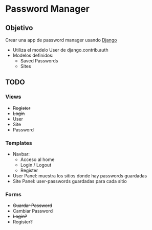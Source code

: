 # Password Manager

## Objetivo

Crear una app de password manager usando [Django](https://www.djangoproject.com/)

- Utiliza el modelo User de django.contrib.auth
- Modelos definidos:
  - Saved Passwords
  - Sites

## TODO

### Views

- ~~Register~~
- ~~Login~~
- User
- Site
- Password

### Templates

- Navbar:
  - Acceso al home
  - Login / Logout
  - Register
- User Panel: muestra los sitios donde hay passwords guardadas
- Site Panel: user-passwords guardadas para cada sitio

### Forms

- ~~Guardar Password~~
- Cambiar Password
- ~~Login?~~
- ~~Register?~~
